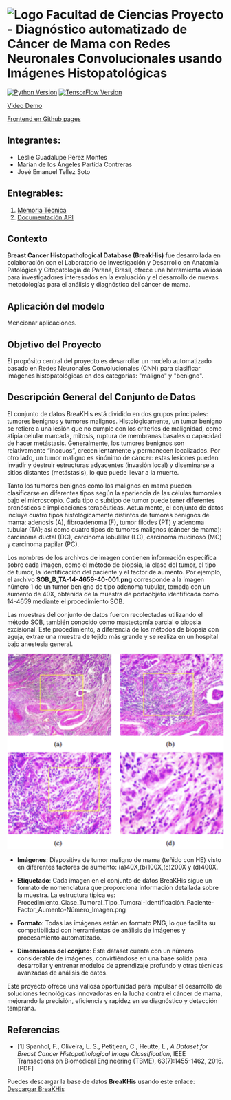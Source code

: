 # ![Logo Facultad de Ciencias](images/logoFC85.png) Proyecto - Diagnóstico automatizado de Cáncer de Mama con Redes Neuronales Convolucionales usando Imágenes Histopatológicas 

[![Python Version](https://img.shields.io/badge/python-3.10-blue.svg)](https://www.python.org/downloads/release/python-3100/)
[![TensorFlow Version](https://img.shields.io/badge/TensorFlow-2.17-orange.svg)](https://www.tensorflow.org/)

[Video Demo](https://drive.google.com/file/d/1mvCmi2XkMpkig0v9X3u08-PVtwchd3Tc/view?usp=sharing)

[Frontend en Github pages](https://jrbeduardo.github.io/proyecto-malaria/)

## Integrantes:  

- Leslie Guadalupe Pérez Montes
- Marían de los Ángeles Partida Contreras
- José Emanuel Tellez Soto

## Entegrables:

1. [Memoria Técnica](dev_model/MEMORIA-TECNICA.md)
1. [Documentación API](app/documentacion-api.md)

## Contexto

**Breast Cancer Histopathological Database (BreakHis)** fue desarrollada en colaboración con el Laboratorio de Investigación y Desarrollo en Anatomía Patológica y Citopatología de Paraná, Brasil, ofrece una herramienta valiosa para investigadores interesados en la evaluación y el desarrollo de nuevas metodologías para el análisis y diagnóstico del cáncer de mama.

## Aplicación del modelo
Mencionar aplicaciones. 

## Objetivo del Proyecto

El propósito central del proyecto es desarrollar un modelo automatizado basado en Redes Neuronales Convolucionales (CNN) para clasificar imágenes histopatológicas en dos categorías: "maligno" y "benigno". 

## Descripción General del Conjunto de Datos

El conjunto de datos BreaKHis está dividido en dos grupos principales: tumores benignos y tumores malignos. Histológicamente, un tumor benigno se refiere a una lesión que no cumple con los criterios de malignidad, como atipia celular marcada, mitosis, ruptura de membranas basales o capacidad de hacer metástasis. Generalmente, los tumores benignos son relativamente “inocuos”, crecen lentamente y permanecen localizados. Por otro lado, un tumor maligno es sinónimo de cáncer: estas lesiones pueden invadir y destruir estructuras adyacentes (invasión local) y diseminarse a sitios distantes (metástasis), lo que puede llevar a la muerte.

Tanto los tumores benignos como los malignos en mama pueden clasificarse en diferentes tipos según la apariencia de las células tumorales bajo el microscopio. Cada tipo o subtipo de tumor puede tener diferentes pronósticos e implicaciones terapéuticas. Actualmente, el conjunto de datos incluye cuatro tipos histológicamente distintos de tumores benignos de mama: adenosis (A), fibroadenoma (F), tumor filodes (PT) y adenoma tubular (TA); así como cuatro tipos de tumores malignos (cáncer de mama): carcinoma ductal (DC), carcinoma lobulillar (LC), carcinoma mucinoso (MC) y carcinoma papilar (PC).

Los nombres de los archivos de imagen contienen información específica sobre cada imagen, como el método de biopsia, la clase del tumor, el tipo de tumor, la identificación del paciente y el factor de aumento. Por ejemplo, el archivo **SOB_B_TA-14-4659-40-001.png** corresponde a la imagen número 1 de un tumor benigno de tipo adenoma tubular, tomada con un aumento de 40X, obtenida de la muestra de portaobjeto identificada como 14-4659 mediante el procedimiento SOB.

Las muestras del conjunto de datos fueron recolectadas utilizando el método SOB, también conocido como mastectomía parcial o biopsia excisional. Este procedimiento, a diferencia de los métodos de biopsia con aguja, extrae una muestra de tejido más grande y se realiza en un hospital bajo anestesia general.


![BreakHis dataset](images/Dataset-cover.png) 

- **Imágenes**: Diapositiva de tumor maligno de mama (teñido con HE) visto en diferentes factores de aumento: (a)40X,(b)100X,(c)200X y (d)400X.
- **Etiquetado**: Cada imagen en el conjunto de datos BreaKHis sigue un formato de nomenclatura que proporciona información detallada sobre la muestra. La estructura típica es:
Procedimiento_Clase_Tumoral_Tipo_Tumoral-Identificación_Paciente-Factor_Aumento-Número_Imagen.png

- **Formato**: Todas las imágenes están en formato PNG, lo que facilita su compatibilidad con herramientas de análisis de imágenes y procesamiento automatizado.
- **Dimensiones del conjuto**:  Este dataset cuenta con un número considerable de imágenes, convirtiéndose en una base sólida para desarrollar y entrenar modelos de aprendizaje profundo y otras técnicas avanzadas de análisis de datos.

Este proyecto ofrece una valiosa oportunidad para impulsar el desarrollo de soluciones tecnológicas innovadoras en la lucha contra el cáncer de mama, mejorando la precisión, eficiencia y rapidez en su diagnóstico y detección temprana.

## Referencias

- [1] Spanhol, F., Oliveira, L. S., Petitjean, C., Heutte, L., *A Dataset for Breast Cancer Histopathological Image Classification*, IEEE Transactions on Biomedical Engineering (TBME), 63(7):1455-1462, 2016. [PDF]

Puedes descargar la base de datos **BreaKHis** usando este enlace: [Descargar BreaKHis](https://www.dropbox.com/s/gwnfwcl8uq0hpl3/BreaKHis_v1.tar.gz?dl=0)
